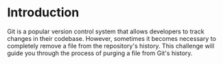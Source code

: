 # Introduction

Git is a popular version control system that allows developers to track changes in their codebase. However, sometimes it becomes necessary to completely remove a file from the repository's history. This challenge will guide you through the process of purging a file from Git's history.
